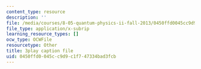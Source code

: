 ```yaml
---
content_type: resource
description: ''
file: /media/courses/8-05-quantum-physics-ii-fall-2013/0450ffd0045cc9d9c1f747334bad3fcb_a9FHHS6n-r4.srt
file_type: application/x-subrip
learning_resource_types: []
ocw_type: OCWFile
resourcetype: Other
title: 3play caption file
uid: 0450ffd0-045c-c9d9-c1f7-47334bad3fcb
---
```

